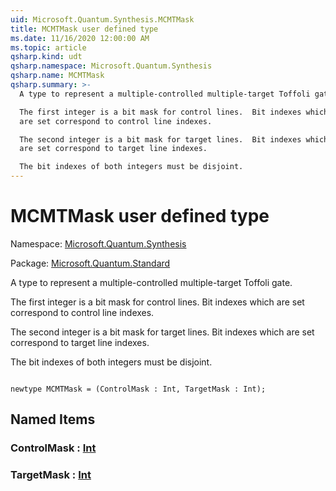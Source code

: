 ```yaml
---
uid: Microsoft.Quantum.Synthesis.MCMTMask
title: MCMTMask user defined type
ms.date: 11/16/2020 12:00:00 AM
ms.topic: article
qsharp.kind: udt
qsharp.namespace: Microsoft.Quantum.Synthesis
qsharp.name: MCMTMask
qsharp.summary: >-
  A type to represent a multiple-controlled multiple-target Toffoli gate.

  The first integer is a bit mask for control lines.  Bit indexes which
  are set correspond to control line indexes.

  The second integer is a bit mask for target lines.  Bit indexes which
  are set correspond to target line indexes.

  The bit indexes of both integers must be disjoint.
---
```


# MCMTMask user defined type

Namespace: [Microsoft.Quantum.Synthesis](xref:Microsoft.Quantum.Synthesis)

Package: [Microsoft.Quantum.Standard](https://nuget.org/packages/Microsoft.Quantum.Standard)


A type to represent a multiple-controlled multiple-target Toffoli gate.The first integer is a bit mask for control lines.  Bit indexes whichare set correspond to control line indexes.The second integer is a bit mask for target lines.  Bit indexes whichare set correspond to target line indexes.The bit indexes of both integers must be disjoint.

```qsharp

newtype MCMTMask = (ControlMask : Int, TargetMask : Int);
```



## Named Items

### ControlMask : [Int](xref:microsoft.quantum.lang-ref.int)


### TargetMask : [Int](xref:microsoft.quantum.lang-ref.int)

